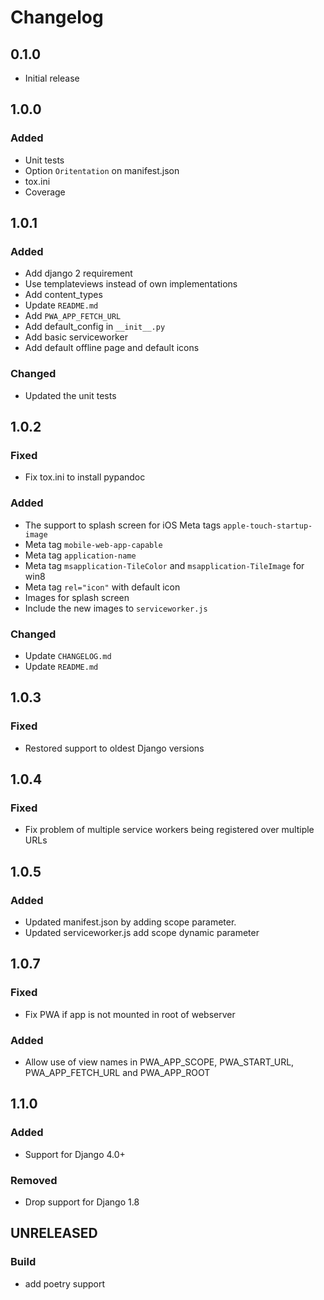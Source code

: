 # Changelog

## 0.1.0

 - Initial release

## 1.0.0

### Added
 - Unit tests
 - Option `Oritentation` on manifest.json
 - tox.ini
 - Coverage


 ## 1.0.1

 ### Added
 - Add django 2 requirement
 - Use templateviews instead of own implementations
 - Add content_types
 - Update `README.md`
 - Add `PWA_APP_FETCH_URL`
 - Add default_config in `__init__.py`
 - Add basic serviceworker
 - Add default offline page and default icons
 ### Changed
 - Updated the unit tests

 ## 1.0.2

 ### Fixed
 - Fix tox.ini to install pypandoc
 ### Added
 - The support to splash screen for iOS Meta tags `apple-touch-startup-image`
 - Meta tag `mobile-web-app-capable`
 - Meta tag `application-name`
 - Meta tag `msapplication-TileColor` and `msapplication-TileImage` for win8
 - Meta tag `rel="icon"` with default icon
 - Images for splash screen
 - Include the new images to `serviceworker.js`
 ### Changed
  - Update `CHANGELOG.md`
  - Update `README.md`

 ## 1.0.3

 ### Fixed
 - Restored support to oldest Django versions

 ## 1.0.4

  ### Fixed
  - Fix problem of multiple service workers being registered over multiple URLs

 ## 1.0.5

  ### Added
  - Updated manifest.json by adding scope parameter.
  - Updated serviceworker.js add scope dynamic parameter

 ## 1.0.7

  ### Fixed
  - Fix PWA if app is not mounted in root of webserver
  ### Added
  - Allow use of view names in PWA_APP_SCOPE, PWA_START_URL, PWA_APP_FETCH_URL and PWA_APP_ROOT

## 1.1.0

  ### Added
  - Support for Django 4.0+
  ### Removed
  - Drop support for Django 1.8

## UNRELEASED

  ### Build
  - add poetry support
